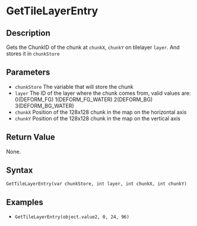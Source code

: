 # GetTileLayerEntry

## Description
Gets the ChunkID of the chunk at `chunkX`, `chunkY` on tilelayer `layer`. And stores it in `chunkStore`

## Parameters
- `chunkStore`
The variable that will store the chunk
- `layer`
The ID of the layer where the chunk comes from, valid values are: 
    0(DEFORM_FG)
    1(DEFORM_FG_WATER)
    2(DEFORM_BG)
    3(DEFORM_BG_WATER)
- `chunkX`
Position of the 128x128 chunk in the map on the horizontal axis
- `chunkY`
Position of the 128x128 chunk in the map on the vertical axis

## Return Value
None.

## Syntax
```GetTileLayerEntry(var chunkStore, int layer, int chunkX, int chunkY)```

## Examples
- ```GetTileLayerEntry(object.value2, 0, 24, 96)```